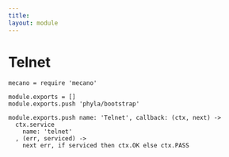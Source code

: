 ```yaml
---
title: 
layout: module
---
```


# Telnet

    mecano = require 'mecano'

    module.exports = []
    module.exports.push 'phyla/bootstrap'

    module.exports.push name: 'Telnet', callback: (ctx, next) ->
      ctx.service
        name: 'telnet'
      , (err, serviced) ->
        next err, if serviced then ctx.OK else ctx.PASS
